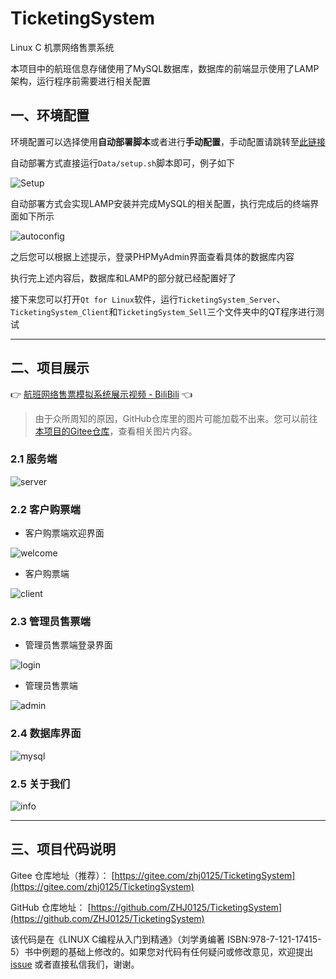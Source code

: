 # TicketingSystem

Linux C 机票网络售票系统

本项目中的航班信息存储使用了MySQL数据库，数据库的前端显示使用了LAMP架构，运行程序前需要进行相关配置

## 一、环境配置

环境配置可以选择使用**自动部署脚本**或者进行**手动配置**，手动配置请跳转至[此链接](Data/manual_config.md)

自动部署方式直接运行`Data/setup.sh`脚本即可，例子如下

![Setup](Data/images/setup.png)

自动部署方式会实现LAMP安装并完成MySQL的相关配置，执行完成后的终端界面如下所示

![autoconfig](Data/images/autoconfig.png)

之后您可以根据上述提示，登录PHPMyAdmin界面查看具体的数据库内容

执行完上述内容后，数据库和LAMP的部分就已经配置好了

接下来您可以打开`Qt for Linux`软件，运行`TicketingSystem_Server`、`TicketingSystem_Client`和`TicketingSystem_Sell`三个文件夹中的QT程序进行测试

---

## 二、项目展示

👉 [航班网络售票模拟系统展示视频 - BiliBili](https://www.bilibili.com/video/BV14T4y1J7bt/) 👈

> 由于众所周知的原因，GitHub仓库里的图片可能加载不出来。您可以前往[本项目的Gitee仓库](https://gitee.com/zhj0125/TicketingSystem)，查看相关图片内容。

### 2.1 服务端

![server](Data/images/server.png)

### 2.2 客户购票端

* 客户购票端欢迎界面

![welcome](Data/images/welcome.png)

* 客户购票端

![client](Data/images/client.png)

### 2.3 管理员售票端

* 管理员售票端登录界面

![login](Data/images/login.png)

* 管理员售票端

![admin](Data/images/admin.png)

### 2.4 数据库界面

![mysql](Data/images/mysql.png)

### 2.5 关于我们

![info](Data/images/info.png)

---

## 三、项目代码说明

Gitee 仓库地址（推荐）： [https://gitee.com/zhj0125/TicketingSystem](https://gitee.com/zhj0125/TicketingSystem)

GitHub 仓库地址： [https://github.com/ZHJ0125/TicketingSystem](https://github.com/ZHJ0125/TicketingSystem)

该代码是在《LINUX C编程从入门到精通》（刘学勇编著 ISBN:978-7-121-17415-5）书中例题的基础上修改的。如果您对代码有任何疑问或修改意见，欢迎提出[issue](https://gitee.com/zhj0125/TicketingSystem/issues) 或者直接私信我们，谢谢。
